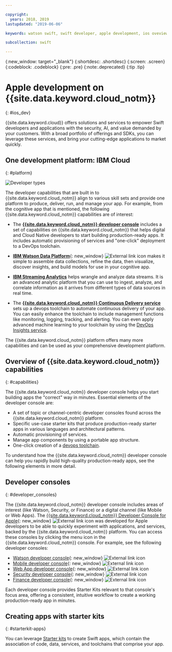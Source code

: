 ```yaml
---

copyright:
  years: 2018, 2019
lastupdated: "2019-06-06"

keywords: watson swift, swift developer, apple development, ios oveview, developer console, swift, apple console

subcollection: swift

---
```


{:new_window: target="_blank"}
{:shortdesc: .shortdesc}
{:screen: .screen}
{:codeblock: .codeblock}
{:pre: .pre}
{:note:.deprecated}
{:tip .tip}

# Apple development on {{site.data.keyword.cloud_notm}}
{: #ios_dev}

{{site.data.keyword.cloud}} offers solutions and services to empower Swift developers and applications with the security, AI, and value demanded by your customers. With a broad portfolio of offerings and SDKs, you can leverage these services, and bring your cutting-edge applications to market quickly.

## One development platform: IBM Cloud
{: #platform}

 ![Developer types](images/IBM_Cloud_icon.png "IBM Cloud")

The developer capabilities that are built in to {{site.data.keyword.cloud_notm}} align to various skill sets and provide one platform to produce, deliver, run, and manage your app. For example, from the cognitive app that is mentioned, the following {{site.data.keyword.cloud_notm}} capabilities are of interest:

* The [**{{site.data.keyword.cloud_notm}} developer console**](/docs/apps?topic=creating-apps-getting-started) includes a set of capabilities on {{site.data.keyword.cloud_notm}} that helps digital and Cloud Native developers to start building production-ready apps. It includes automatic provisioning of services and "one-click" deployment to a DevOps toolchain.

* [**IBM Watson Data Platform**](https://dataplatform.cloud.ibm.com/){: new_window} ![External link icon](../icons/launch-glyph.svg "External link icon") makes it simple to assemble data collections, refine the data, then visualize, discover insights, and build models for use in your cognitive app.

* [**IBM Streaming Analytics**](/docs/services/StreamingAnalytics?topic=StreamingAnalytics-gettingstarted#gettingstarted) helps wrangle and analyze data streams. It is an advanced analytic platform that you can use to ingest, analyze, and correlate information as it arrives from different types of data sources in real time.

* The [**{{site.data.keyword.cloud_notm}} Continuous Delivery service**](/docs/services/ContinuousDelivery?topic=ContinuousDelivery-getting-started) sets up a devops toolchain to automate continuous delivery of your app. You can easily enhance the toolchain to include management functions like monitoring, logging, tracking, and alerting. You can even apply advanced machine learning to your toolchain by using the [DevOps Insights service](/docs/services/DevOpsInsights?topic=DevOpsInsights-getting-started#getting-started).

The {{site.data.keyword.cloud_notm}} platform offers many more capabilities and can be used as your comprehensive development platform.

## Overview of {{site.data.keyword.cloud_notm}} capabilities
{: #capabilities}

The {{site.data.keyword.cloud_notm}} developer console helps you start building apps the "correct" way in minutes. Essential elements of the developer console are:

* A set of topic or channel-centric developer consoles found across the {{site.data.keyword.cloud_notm}} platform.
* Specific use-case starter kits that produce production-ready starter apps in various languages and architectural patterns.
* Automatic provisioning of services.
* Manage app components by using a portable app structure.
* One-click creation of a [devops toolchain](/docs/services/DevOpsInsights?topic=DevOpsInsights-getting-started#getting-started).

To understand how the {{site.data.keyword.cloud_notm}} developer console can help you rapidly build high-quality production-ready apps, see the following elements in more detail.

## Developer consoles
{: #developer_consoles}

The {{site.data.keyword.cloud_notm}} developer console includes areas of interest (like Watson, Security, or Finance) or a digital channel (like Mobile or Web Apps). The [{{site.data.keyword.cloud_notm}} Developer Console for Apple](https://{DomainName}/developer/appledevelopment/dashboard){: new_window} ![External link icon](../icons/launch-glyph.svg "External link icon") was developed for Apple developers to be able to quickly experiment with applications, and services, backed by the {{site.data.keyword.cloud_notm}} platform. You can access these consoles by clicking the menu icon in the {{site.data.keyword.cloud_notm}} console. For example, see the following developer consoles:

* [Watson developer console](https://{DomainName}developer/watson/dashboard){: new_window} ![External link icon](../icons/launch-glyph.svg "External link icon")
* [Mobile developer console](https://{DomainName}/developer/mobile/dashboard){: new_window} ![External link icon](../icons/launch-glyph.svg "External link icon")
* [Web App developer console](https://{DomainName}/developer/appservice/dashboard){: new_window} ![External link icon](../icons/launch-glyph.svg "External link icon")
* [Security developer console](https://{DomainName}/developer/security/dashboard){: new_window} ![External link icon](../icons/launch-glyph.svg "External link icon")
* [Finance developer console](https://{DomainName}/developer/finance/dashboard){: new_window} ![External link icon](../icons/launch-glyph.svg "External link icon")

<!--Cloud native development is the process of developing apps that are optimized to leverage capabilities engendered from running on the cloud.  Flexibility, portability, scaling, rapid development, continuous delivery, and a close coupling development and operations ("devops) are characteristics of cloud applications. The {{site.data.keyword.cloud}} developer console quickly gets you started building cloud native applications that are ready for team development and bound for production use.-->


<!--![Overview of elements of the {{site.data.keyword.cloud_notm}} developer console](images/elements_of_devex.png "Overview of elements of the {{site.data.keyword.cloud_notm}} developer console") <br> *Overview of elements of the {{site.data.keyword.cloud_notm}} developer console*-->

Each developer console provides Starter Kits relevant to that console's focus area, offering a consistent, intuitive workflow to create a working production-ready app in minutes.

## Creating apps with starter kits
{: #starterkit-apps}

You can leverage [Starter kits](/docs/swift/starter_kit?topic=swift-starterkits-intro#starterkits-intro) to create Swift apps, which contain the association of code, data, services, and toolchains that comprise your app.
